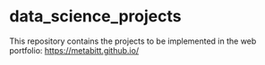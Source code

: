 # data_science_projects
This repository contains the projects to be implemented in the web portfolio: https://metabitt.github.io/
